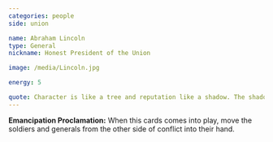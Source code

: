 ```yaml
---
categories: people
side: union

name: Abraham Lincoln
type: General
nickname: Honest President of the Union

image: /media/Lincoln.jpg

energy: 5

quote: Character is like a tree and reputation like a shadow. The shadow is what we think of it; the tree is the real thing.
---
```


**Emancipation Proclamation:** When this cards comes into play, move the soldiers and generals from the other side of conflict into their hand.

